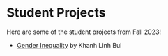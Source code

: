 # Student Projects

Here are some of the student projects from Fall 2023!

* [Gender Inequality](https://yutongo.github.io/UCI_MATH10_F23/Course%20Project/Student%20Projects/KhanhLinhBui.html) by Khanh Linh Bui
